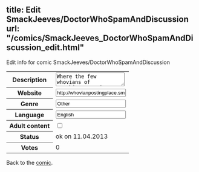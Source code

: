 title: Edit SmackJeeves/DoctorWhoSpamAndDiscussion
url: "/comics/SmackJeeves_DoctorWhoSpamAndDiscussion_edit.html"
---
Edit info for comic SmackJeeves/DoctorWhoSpamAndDiscussion

<form name="comic" action="http://gaepostmail.appengine.com/comic" name="post">
<table class="comicinfo">
<tr>
<th>Description</th><td><textarea name="description">Where the few whovians of Smackjeeves unite to post doctor who stuff. alsospecialweaponsbestdalek</textarea></td>
</tr>
<tr>
<th>Website</th><td><input type="text" name="url" value="http://whovianpostingplace.smackjeeves.com/comics/"/></td>
</tr>
<tr>
<th>Genre</th><td><input type="text" name="genre" value="Other"/></td>
</tr>
<tr>
<th>Language</th><td><input type="text" name="language" value="English"/></td>
</tr>
<tr>
<th>Adult content</th><td><input type="checkbox" name="adult" value="adult" /></td>
</tr>
<tr>
<th>Status</th><td>ok on 11.04.2013</td>
</tr>
<tr>
<th>Votes</th><td>0</div></td>
</tr>
</table>
</form>

Back to the [comic](/comics/SmackJeeves_DoctorWhoSpamAndDiscussion.html).
